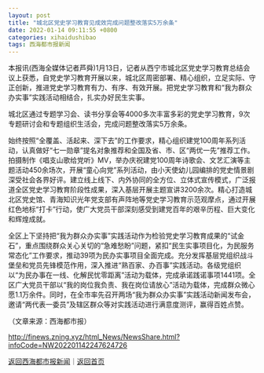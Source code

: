```yaml
---
layout: post
title: "城北区党史学习教育见成效完成问题整改落实5万余条"
date: 2022-01-14 09:11:55 +0800
categories: xihaidushibao
tags: 西海都市报新闻
---
```

<p>本报讯(西海全媒体记者芦舜)1月13日，记者从西宁市城北区党史学习教育总结会议上获悉，自党史学习教育开展以来，城北区周密部署、精心组织，立足实际、守正创新，推进党史学习教育有力、有序、有效开展。把党史学习教育和“我为群众办实事”实践活动相结合，扎实办好民生实事。</p>
 <p>城北区通过专题学习会、读书分享会等4000多次丰富多彩的党史学习教育，9次专题研讨会和专题组织生活会，完成问题整改落实5万余条。</p>
 <p>始终按照“全覆盖、活起来、深下去”的工作要求，精心组织建党100周年系列活动，认真做好“七一勋章”提名对象推荐和全国及省、市、区“两优一先”推荐工作。拍摄制作《唱支山歌给党听》MV，举办庆祝建党100周年诗歌会、文艺汇演等主题活动450余场次，开展“童心向党”系列活动，由小天使幼儿园编排的党史情景剧深受社会各界好评。建立线上线下、内外协同的全方位、立体式宣传模式，广泛报道全区党史学习教育阶段性成果，深入基层开展主题宣讲3200余次。精心打造城北区党史馆、青海知识光年党支部有声阵地等党史学习教育示范观摩点，通过开展红色地标“打卡”行动，使广大党员干部深刻感受到建党百年的艰辛历程、巨大变化和辉煌成就。</p>
 <p>全区上下坚持把“我为群众办实事”实践活动作为检验党史学习教育成果的“试金石”，重点围绕群众关心关切的“急难愁盼”问题，紧扣“民生实事项目化，为民服务常态化”工作要求，推动39项为民办实事项目全面完成。充分发挥基层党组织战斗堡垒和党员先锋模范作用，深入推进“熟百家、办百事”实践活动。各级党组织以“为民办事在一线、化解民忧零距离”活动为载体，完成承诺践诺事项1441项。全区广大党员干部以“我的岗位我负责、我在岗位请放心”活动为载体，完成群众微心愿1.1万余件。同时，在全市率先召开两场“我为群众办实事”实践活动新闻发布会，邀请“两代表一委员”及辖区群众等对实践活动进行满意度测评，赢得百姓点赞。</p><p class="em_media">（文章来源：西海都市报）</p>

<http://finews.zning.xyz/html_News/NewsShare.html?infoCode=NW202201142247624726>

[返回西海都市报新闻](//finews.withounder.com/category/xihaidushibao.html)｜[返回首页](//finews.withounder.com/)